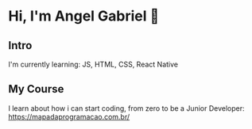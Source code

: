 # Hi, I'm Angel Gabriel 👋

## Intro

I'm currently learning: JS, HTML, CSS, React Native

## My Course

I learn about how i can start coding, from zero to be a Junior Developer:
https://mapadaprogramacao.com.br/
